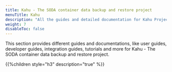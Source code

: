 ```yaml
---
title: Kahu - The SODA container data backup and restore project
menuTitle: Kahu
description: "All the guides and detailed documentation for Kahu Project"
weight: 7
disableToc: false
---
```


This section provides different guides and documentations, like user guides, developer guides, integration guides, tutorials and more for Kahu - The SODA container data backup and restore project.

{{%children style="h3" description="true" %}}  
